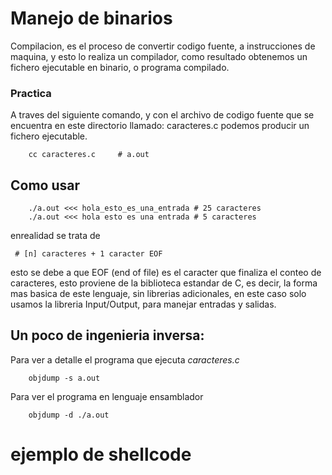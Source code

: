 # Manejo de binarios
Compilacion,  es el proceso de convertir codigo fuente, a instrucciones de maquina, y esto lo realiza un compilador, como resultado obtenemos un fichero ejecutable en binario, o programa compilado.
### Practica
A traves del siguiente comando, y con el archivo de codigo fuente que se encuentra en este directorio llamado: caracteres.c podemos producir un fichero ejecutable.
```
	cc caracteres.c 	# a.out
```

## Como usar
```
	./a.out <<< hola_esto_es_una_entrada # 25 caracteres
	./a.out <<< hola esto es una entrada # 5 caracteres
```
enrealidad se trata de 
```
 # [n] caracteres + 1 caracter EOF
```

esto se debe a que EOF (end of file) es el caracter que finaliza el conteo de caracteres, esto proviene de la biblioteca estandar de C, es decir, la forma mas basica de este lenguaje, sin librerias adicionales,  en este caso solo usamos la libreria Input/Output, para manejar entradas y salidas. 

## Un poco de ingenieria inversa:
Para ver a detalle el programa que ejecuta *caracteres.c*
```
	objdump -s a.out 
```
Para ver el programa en lenguaje ensamblador
```
	objdump -d ./a.out
```

# ejemplo de shellcode
